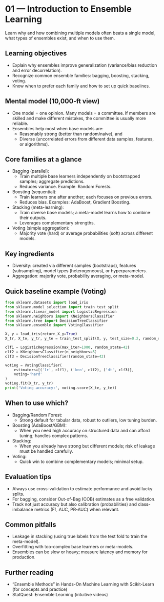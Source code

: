 # 01 — Introduction to Ensemble Learning

Learn why and how combining multiple models often beats a single model, what types of ensembles exist, and when to use them.

## Learning objectives
- Explain why ensembles improve generalization (variance/bias reduction and error decorrelation).
- Recognize common ensemble families: bagging, boosting, stacking, voting.
- Know when to prefer each family and how to set up quick baselines.

## Mental model (10,000‑ft view)
- One model = one opinion. Many models = a committee. If members are skilled and make different mistakes, the committee is usually more reliable.
- Ensembles help most when base models are:
  - Reasonably strong (better than random/naive), and
  - Diverse (uncorrelated errors from different data samples, features, or algorithms).

## Core families at a glance
- Bagging (parallel):
  - Train multiple base learners independently on bootstrapped samples; aggregate predictions.
  - Reduces variance. Example: Random Forests.
- Boosting (sequential):
  - Train learners one after another; each focuses on previous errors.
  - Reduces bias. Examples: AdaBoost, Gradient Boosting.
- Stacking (meta-learning):
  - Train diverse base models; a meta-model learns how to combine their outputs.
  - Leverages complementary strengths.
- Voting (simple aggregation):
  - Majority vote (hard) or average probabilities (soft) across different models.

## Key ingredients
- Diversity: created via different samples (bootstraps), features (subsampling), model types (heterogeneous), or hyperparameters.
- Aggregation: majority vote, probability averaging, or meta-model.

## Quick baseline example (Voting)
```python
from sklearn.datasets import load_iris
from sklearn.model_selection import train_test_split
from sklearn.linear_model import LogisticRegression
from sklearn.neighbors import KNeighborsClassifier
from sklearn.tree import DecisionTreeClassifier
from sklearn.ensemble import VotingClassifier

X, y = load_iris(return_X_y=True)
X_tr, X_te, y_tr, y_te = train_test_split(X, y, test_size=0.2, random_state=42)

clf1 = LogisticRegression(max_iter=1000, random_state=42)
clf2 = KNeighborsClassifier(n_neighbors=5)
clf3 = DecisionTreeClassifier(random_state=42)

voting = VotingClassifier(
    estimators=[('lr', clf1), ('knn', clf2), ('dt', clf3)],
    voting='hard'
)
voting.fit(X_tr, y_tr)
print('Voting accuracy:', voting.score(X_te, y_te))
```

## When to use which?
- Bagging/Random Forest:
  - Strong default for tabular data, robust to outliers, low tuning burden.
- Boosting (AdaBoost/GBM):
  - When you need high accuracy on structured data and can afford tuning; handles complex patterns.
- Stacking:
  - When you already have strong but different models; risk of leakage must be handled carefully.
- Voting:
  - Quick win to combine complementary models; minimal setup.

## Evaluation tips
- Always use cross-validation to estimate performance and avoid lucky splits.
- For bagging, consider Out-of-Bag (OOB) estimates as a free validation.
- Track not just accuracy but also calibration (probabilities) and class-imbalance metrics (F1, AUC, PR-AUC) when relevant.

## Common pitfalls
- Leakage in stacking (using true labels from the test fold to train the meta-model).
- Overfitting with too-complex base learners or meta-models.
- Ensembles can be slow or heavy; measure latency and memory for production.

## Further reading
- “Ensemble Methods” in Hands-On Machine Learning with Scikit-Learn (for concepts and practice)
- StatQuest: Ensemble Learning (intuitive videos)
